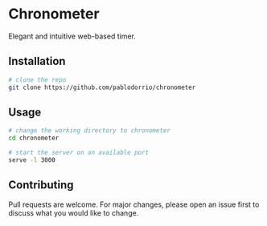 # Chronometer

Elegant and intuitive web-based timer.

## Installation

```bash
# clone the repo
git clone https://github.com/pablodorrio/chronometer
```

## Usage

```bash
# change the working directory to chronometer
cd chronometer

# start the server on an available port
serve -l 3000
```

## Contributing

Pull requests are welcome. For major changes, please open an issue first
to discuss what you would like to change.